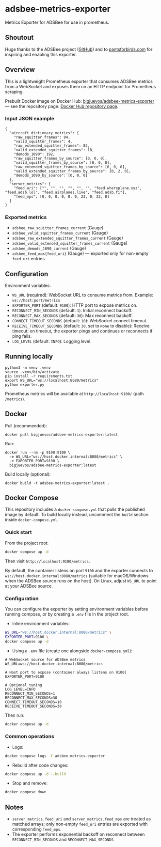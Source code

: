# adsbee-metrics-exporter
Metrics Exporter for ADSBee for use in prometheus.

## Shoutout

Huge thanks to the ADSBee project ([GitHub](https://github.com/CoolNamesAllTaken/adsbee)) and to [pantsforbirds.com](https://www.pantsforbirds.com) for inspiring and enabling this exporter.

## Overview

This is a lightweight Prometheus exporter that consumes ADSBee metrics from a WebSocket and exposes them on an HTTP endpoint for Prometheus scraping.

Prebuilt Docker image on Docker Hub: [bigjuevos/adsbee-metrics-exporter](https://hub.docker.com/r/bigjuevos/adsbee-metrics-exporter) — see the repository page: [Docker Hub repository page](https://hub.docker.com/repository/docker/bigjuevos/adsbee-metrics-exporter/general).

### Input JSON example

```
{ 
  "aircraft_dictionary_metrics": { 
    "raw_squitter_frames": 84,
    "valid_squitter_frames": 4,
    "raw_extended_squitter_frames": 82,
    "valid_extended_squitter_frames": 18,
    "demods_1090": 192,
    "raw_squitter_frames_by_source": [0, 0, 0],
    "valid_squitter_frames_by_source": [0, 0, 0],
    "raw_extended_squitter_frames_by_source": [0, 0, 0],
    "valid_extended_squitter_frames_by_source": [0, 2, 0],
    "demods_1090_by_source": [0, 0, 0]
  },
  "server_metrics": { 
    "feed_uri": ["", "", "", "", "", "", "feed.whereplane.xyz", "feed.adsb.lol", "feed.airplanes.live", "feed.adsb.fi"],
    "feed_mps": [0, 0, 0, 0, 0, 0, 23, 0, 23, 0]
  }
}
```

### Exported metrics

- `adsbee_raw_squitter_frames_current` (Gauge)
- `adsbee_valid_squitter_frames_current` (Gauge)
- `adsbee_raw_extended_squitter_frames_current` (Gauge)
- `adsbee_valid_extended_squitter_frames_current` (Gauge)
- `adsbee_demods_1090_current` (Gauge)
- `adsbee_feed_mps{feed_uri}` (Gauge) — exported only for non-empty `feed_uri` entries

## Configuration

Environment variables:

- `WS_URL` (required): WebSocket URL to consume metrics from. Example: `ws://host:port/metrics`
- `EXPORTER_PORT` (default: `9100`): HTTP port to expose metrics on.
- `RECONNECT_MIN_SECONDS` (default: `1`): Initial reconnect backoff.
- `RECONNECT_MAX_SECONDS` (default: `30`): Max reconnect backoff.
- `CONNECT_TIMEOUT_SECONDS` (default: `10`): WebSocket connect timeout.
- `RECEIVE_TIMEOUT_SECONDS` (default: `30`, set to `None` to disable): Receive timeout; on timeout, the exporter pings and continues or reconnects if ping fails.
- `LOG_LEVEL` (default: `INFO`): Logging level.

## Running locally

```
python3 -m venv .venv
source .venv/bin/activate
pip install -r requirements.txt
export WS_URL="ws://localhost:8080/metrics"
python exporter.py
```

Prometheus metrics will be available at `http://localhost:9100/` (path `/metrics`).

## Docker

Pull (recommended):

```
docker pull bigjuevos/adsbee-metrics-exporter:latest
```

Run:

```
docker run --rm -p 9100:9100 \
  -e WS_URL="ws://host.docker.internal:8080/metrics" \
  -e EXPORTER_PORT=9100 \
  bigjuevos/adsbee-metrics-exporter:latest
```

Build locally (optional):

```
docker build -t adsbee-metrics-exporter:latest .
```

## Docker Compose

This repository includes a `docker-compose.yml` that pulls the published image by default. To build locally instead, uncomment the `build` section inside `docker-compose.yml`.

### Quick start

From the project root:

```bash
docker compose up -d
```

Then visit `http://localhost:9100/metrics`.

By default, the container listens on port `9100` and the exporter connects to `ws://host.docker.internal:8080/metrics` (suitable for macOS/Windows when the ADSBee source runs on the host). On Linux, adjust `WS_URL` to point at your ADSBee source.

### Configuration

You can configure the exporter by setting environment variables before running compose, or by creating a `.env` file in the project root.

- Inline environment variables:

```bash
WS_URL="ws://host.docker.internal:8080/metrics" \
EXPORTER_PORT=9100 \
docker compose up -d
```

- Using a `.env` file (create one alongside `docker-compose.yml`):

```env
# WebSocket source for ADSBee metrics
WS_URL=ws://host.docker.internal:8080/metrics

# Host port to expose (container always listens on 9100)
EXPORTER_PORT=9100

# Optional tuning
LOG_LEVEL=INFO
RECONNECT_MIN_SECONDS=1
RECONNECT_MAX_SECONDS=30
CONNECT_TIMEOUT_SECONDS=10
RECEIVE_TIMEOUT_SECONDS=30
```

Then run:

```bash
docker compose up -d
```

### Common operations

- Logs:

```bash
docker compose logs -f adsbee-metrics-exporter
```

- Rebuild after code changes:

```bash
docker compose up -d --build
```

- Stop and remove:

```bash
docker compose down
```

## Notes

- `server_metrics.feed_uri` and `server_metrics.feed_mps` are treated as matched arrays; only non-empty `feed_uri` entries are exported with corresponding `feed_mps`.
- The exporter performs exponential backoff on reconnect between `RECONNECT_MIN_SECONDS` and `RECONNECT_MAX_SECONDS`.
